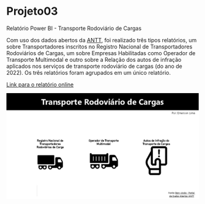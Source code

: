 # Projeto03
Relatório Power BI - Transporte Rodoviário de Cargas

Com uso dos dados abertos da [ANTT](https://dados.antt.gov.br/), foi realizado três tipos relatórios, um sobre Transportadores inscritos no Registro Nacional de Transportadores Rodoviários de Cargas, um sobre Empresas Habilitadas como Operador de Transporte Multimodal e outro sobre a Relação dos autos de infração aplicados nos serviços de transporte rodoviário de cargas (do ano de 2022). Os três relatórios foram agrupados em um único relatório.

[Link para o relatório online](https://app.powerbi.com/view?r=eyJrIjoiMzRkYjU1YTgtMjBiYi00OTIyLWJhMmUtNWY0ZDkxOGJmZmY3IiwidCI6ImQ2ODUwYTdhLTI4MmItNGUyNC1hMDBjLWI5OTM4MGVjMGJkMSJ9&pageName=ReportSection6f49caaca7a66463906a)

![alt text](https://github.com/EmersonLima1/Projeto03/blob/main/Captura%20de%20tela%202023-01-02%20190608.png)

